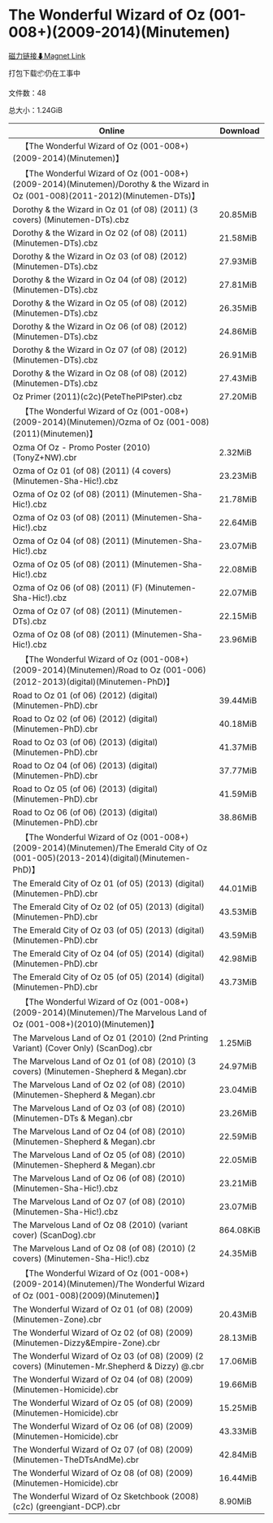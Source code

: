 # The Wonderful Wizard of Oz (001-008+)(2009-2014)(Minutemen)

[磁力链接⬇Magnet Link](magnet:?xt=urn:btih:644a94e4605d788928c8b5fa57a995efdc93b6b1&dn=The%20Wonderful%20Wizard%20of%20Oz%20%28001-008%2B%29%282009-2014%29%28Minutemen%29)

打包下载📦仍在工事中

文件数：48

总大小：1.24GiB

Online | Download
--- | ---
&emsp;【The Wonderful Wizard of Oz (001-008+)(2009-2014)(Minutemen)】 | 
&emsp;【The Wonderful Wizard of Oz (001-008+)(2009-2014)(Minutemen)/Dorothy & the Wizard in Oz (001-008)(2011-2012)(Minutemen-DTs)】 | 
Dorothy & the Wizard in Oz 01 (of 08) (2011) (3 covers) (Minutemen-DTs).cbz | 20.85MiB
Dorothy & the Wizard in Oz 02 (of 08) (2011) (Minutemen-DTs).cbz | 21.58MiB
Dorothy & the Wizard in Oz 03 (of 08) (2012) (Minutemen-DTs).cbz | 27.93MiB
Dorothy & the Wizard in Oz 04 (of 08) (2012) (Minutemen-DTs).cbz | 27.81MiB
Dorothy & the Wizard in Oz 05 (of 08) (2012) (Minutemen-DTs).cbz | 26.35MiB
Dorothy & the Wizard in Oz 06 (of 08) (2012) (Minutemen-DTs).cbz | 24.86MiB
Dorothy & the Wizard in Oz 07 (of 08) (2012) (Minutemen-DTs).cbz | 26.91MiB
Dorothy & the Wizard in Oz 08 (of 08) (2012) (Minutemen-DTs).cbz | 27.43MiB
Oz Primer (2011)(c2c)(PeteThePIPster).cbz | 27.20MiB
&emsp;【The Wonderful Wizard of Oz (001-008+)(2009-2014)(Minutemen)/Ozma of Oz (001-008)(2011)(Minutemen)】 | 
Ozma Of Oz - Promo Poster (2010) (TonyZ+NW).cbr | 2.32MiB
Ozma of Oz 01 (of 08) (2011) (4 covers) (Minutemen-Sha-Hic!).cbz | 23.23MiB
Ozma of Oz 02 (of 08) (2011) (Minutemen-Sha-Hic!).cbz | 21.78MiB
Ozma of Oz 03 (of 08) (2011) (Minutemen-Sha-Hic!).cbz | 22.64MiB
Ozma of Oz 04 (of 08) (2011) (Minutemen-Sha-Hic!).cbz | 23.07MiB
Ozma of Oz 05 (of 08) (2011) (Minutemen-Sha-Hic!).cbz | 22.08MiB
Ozma of Oz 06 (of 08) (2011) (F) (Minutemen-Sha-Hic!).cbz | 22.07MiB
Ozma of Oz 07 (of 08) (2011) (Minutemen-DTs).cbz | 22.15MiB
Ozma of Oz 08 (of 08) (2011) (Minutemen-Sha-Hic!).cbz | 23.96MiB
&emsp;【The Wonderful Wizard of Oz (001-008+)(2009-2014)(Minutemen)/Road to Oz (001-006)(2012-2013)(digital)(Minutemen-PhD)】 | 
Road to Oz 01 (of 06) (2012) (digital) (Minutemen-PhD).cbr | 39.44MiB
Road to Oz 02 (of 06) (2012) (digital) (Minutemen-PhD).cbr | 40.18MiB
Road to Oz 03 (of 06) (2013) (digital) (Minutemen-PhD).cbr | 41.37MiB
Road to Oz 04 (of 06) (2013) (digital) (Minutemen-PhD).cbr | 37.77MiB
Road to Oz 05 (of 06) (2013) (digital) (Minutemen-PhD).cbr | 41.59MiB
Road to Oz 06 (of 06) (2013) (digital) (Minutemen-PhD).cbr | 38.86MiB
&emsp;【The Wonderful Wizard of Oz (001-008+)(2009-2014)(Minutemen)/The Emerald City of Oz (001-005)(2013-2014)(digital)(Minutemen-PhD)】 | 
The Emerald City of Oz 01 (of 05) (2013) (digital) (Minutemen-PhD).cbr | 44.01MiB
The Emerald City of Oz 02 (of 05) (2013) (digital) (Minutemen-PhD).cbr | 43.53MiB
The Emerald City of Oz 03 (of 05) (2013) (digital) (Minutemen-PhD).cbr | 43.59MiB
The Emerald City of Oz 04 (of 05) (2014) (digital) (Minutemen-PhD).cbr | 42.98MiB
The Emerald City of Oz 05 (of 05) (2014) (digital) (Minutemen-PhD).cbr | 43.73MiB
&emsp;【The Wonderful Wizard of Oz (001-008+)(2009-2014)(Minutemen)/The Marvelous Land of Oz (001-008+)(2010)(Minutemen)】 | 
The Marvelous Land of Oz 01 (2010) (2nd Printing Variant) (Cover Only) (ScanDog).cbr | 1.25MiB
The Marvelous Land of Oz 01 (of 08) (2010) (3 covers) (Minutemen-Shepherd & Megan).cbr | 24.97MiB
The Marvelous Land of Oz 02 (of 08) (2010) (Minutemen-Shepherd & Megan).cbr | 23.04MiB
The Marvelous Land of Oz 03 (of 08) (2010) (Minutemen-DTs & Megan).cbr | 23.26MiB
The Marvelous Land of Oz 04 (of 08) (2010) (Minutemen-Shepherd & Megan).cbr | 22.59MiB
The Marvelous Land of Oz 05 (of 08) (2010) (Minutemen-Shepherd & Megan).cbr | 22.05MiB
The Marvelous Land of Oz 06 (of 08) (2010) (Minutemen-Sha-Hic!).cbz | 23.21MiB
The Marvelous Land of Oz 07 (of 08) (2010) (Minutemen-Sha-Hic!).cbz | 23.07MiB
The Marvelous Land of Oz 08 (2010) (variant cover) (ScanDog).cbr | 864.08KiB
The Marvelous Land of Oz 08 (of 08) (2010) (2 covers) (Minutemen-Sha-Hic!).cbz | 24.35MiB
&emsp;【The Wonderful Wizard of Oz (001-008+)(2009-2014)(Minutemen)/The Wonderful Wizard of Oz (001-008)(2009)(Minutemen)】 | 
The Wonderful Wizard of Oz 01 (of 08) (2009) (Minutemen-Zone).cbr | 20.43MiB
The Wonderful Wizard of Oz 02 (of 08) (2009) (Minutemen-Dizzy&Empire-Zone).cbr | 28.13MiB
The Wonderful Wizard of Oz 03 (of 08) (2009) (2 covers) (Minutemen-Mr.Shepherd & Dizzy) @.cbr | 17.06MiB
The Wonderful Wizard of Oz 04 (of 08) (2009) (Minutemen-Homicide).cbr | 19.66MiB
The Wonderful Wizard of Oz 05 (of 08) (2009) (Minutemen-Homicide).cbr | 15.25MiB
The Wonderful Wizard of Oz 06 (of 08) (2009) (Minutemen-Homicide).cbr | 43.33MiB
The Wonderful Wizard of Oz 07 (of 08) (2009) (Minutemen-TheDTsAndMe).cbr | 42.84MiB
The Wonderful Wizard of Oz 08 (of 08) (2009) (Minutemen-Homicide).cbr | 16.44MiB
The Wonderful Wizard of Oz Sketchbook (2008) (c2c) (greengiant-DCP).cbr | 8.90MiB